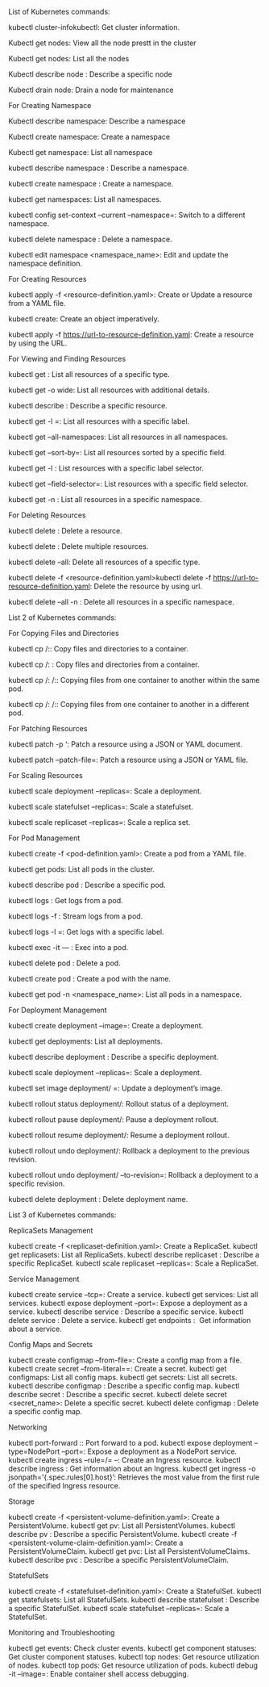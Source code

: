 List of Kubernetes commands:

kubectl cluster-infokubectl: Get cluster information.

Kubectl get nodes: View all the node prestt in the cluster

Kubectl get nodes: List all the nodes

Kubectl describe node <node name>: Describe a specific node

Kubectl drain node: Drain a node for maintenance

For Creating Namespace

Kubectl describe namespace: Describe a namespace

Kubectl create namespace: Create a namespace

Kubectl get namespace: List all namespace

kubectl describe namespace <namespace-name>: Describe a namespace.

kubectl create namespace <namespace-name>: Create a namespace.

kubectl get namespaces: List all namespaces.

kubectl config set-context –current –namespace=<namespace-name>: Switch to a different namespace.

kubectl delete namespace <namespace-name>: Delete a namespace.

kubectl edit namespace <namespace_name>: Edit and update the namespace definition.

For Creating Resources

kubectl apply -f <resource-definition.yaml>: Create or Update a resource from a YAML file.

kubectl create: Create an object imperatively.

kubectl apply -f https://url-to-resource-definition.yaml: Create a resource by using the URL.

For Viewing and Finding Resources

kubectl get <resource-type>: List all resources of a specific type.

kubectl get <resource-type> -o wide: List all resources with additional details.

kubectl describe <resource-type> <resource-name>: Describe a specific resource.

kubectl get <resource-type> -l <label-key>=<label-value>: List all resources with a specific label.

kubectl get <resource-type> –all-namespaces: List all resources in all namespaces.

kubectl get <resource-type> –sort-by=<field>: List all resources sorted by a specific field.

kubectl get <resource-type> -l <label-selector>: List resources with a specific label selector.

kubectl get <resource-type> –field-selector=<field-selector>: List resources with a specific field selector.

kubectl get <resource-type> -n <namespace>: List all resources in a specific namespace.

For Deleting Resources

kubectl delete <resource-type> <resource-name>: Delete a resource.

kubectl delete <resource-type1> <resource-name1> <resource-type2> <resource-name2>: Delete multiple resources.

kubectl delete <resource-type> –all: Delete all resources of a specific type.

kubectl delete -f <resource-definition.yaml>kubectl delete -f https://url-to-resource-definition.yaml: Delete the resource by using url.

kubectl delete <resource-type> –all -n <namespace>: Delete all resources in a specific namespace.



List 2 of Kubernetes commands:

For Copying Files and Directories

kubectl cp <local-path> <namespace>/<pod-name>:<container-path>: Copy files and directories to a container.

kubectl cp <namespace>/<pod-name>:<container-path> <local-path>: Copy files and directories from a container.

kubectl cp <namespace>/<pod-name>:<source-container-path> <destination-namespace>/<destination-pod-name>:<destination-container-path>: Copying files from one container to another within the same pod.

kubectl cp <namespace>/<source-pod-name>:<source-container-path> <destination-namespace>/<destination-pod-name>:<destination-container-path>: Copying files from one container to another in a different pod.

For Patching Resources

kubectl patch <resource-type> <resource-name> -p ‘<patch-document>: Patch a resource using a JSON or YAML document.

kubectl patch <resource-type> <resource-name> –patch-file=<patch-file>: Patch a resource using a JSON or YAML file.

For Scaling Resources

kubectl scale deployment <deployment-name> –replicas=<replica-count>: Scale a deployment.

kubectl scale statefulset <statefulset-name> –replicas=<replica-count>: Scale a statefulset.

kubectl scale replicaset <replicaset-name> –replicas=<replica-count>: Scale a replica set.

For Pod Management

kubectl create -f <pod-definition.yaml>: Create a pod from a YAML file.

kubectl get pods: List all pods in the cluster.

kubectl describe pod <pod-name>: Describe a specific pod.

kubectl logs <pod-name>: Get logs from a pod.

kubectl logs -f <pod-name>: Stream logs from a pod.

kubectl logs -l <label-key>=<label-value>: Get logs with a specific label.

kubectl exec -it <pod-name> — <command>: Exec into a pod.

kubectl delete pod <pod-name>: Delete a pod.

kubectl create pod <pod-name>: Create a pod with the name.

kubectl get pod -n <namespace_name>: List all pods in a namespace.

For Deployment Management

kubectl create deployment <deployment-name> –image=<image-name>: Create a deployment.

kubectl get deployments: List all deployments.

kubectl describe deployment <deployment-name>: Describe a specific deployment.

kubectl scale deployment <deployment-name> –replicas=<replica-count>: Scale a deployment.

kubectl set image deployment/<deployment-name> <container-name>=<new-image-name>: Update a deployment’s image.

kubectl rollout status deployment/<deployment-name>: Rollout status of a deployment.

kubectl rollout pause deployment/<deployment-name>: Pause a deployment rollout.

kubectl rollout resume deployment/<deployment-name>: Resume a deployment rollout.

kubectl rollout undo deployment/<deployment-name>: Rollback a deployment to the previous revision.

kubectl rollout undo deployment/<deployment-name> –to-revision=<revision-number>: Rollback a deployment to a specific revision.

kubectl delete deployment <deployment-name>: Delete deployment name.

List 3 of Kubernetes commands:

ReplicaSets Management

kubectl create -f <replicaset-definition.yaml>: Create a ReplicaSet.
kubectl get replicasets: List all ReplicaSets.
kubectl describe replicaset <replicaset-name>: Describe a specific ReplicaSet.
kubectl scale replicaset <replicaset-name> –replicas=<replica-count>: Scale a ReplicaSet.

Service Management

kubectl create service <service-type> <service-name> –tcp=<port>: Create a service.
kubectl get services: List all services.
kubectl expose deployment <deployment-name> –port=<port>: Expose a deployment as a service.
kubectl describe service <service-name>: Describe a specific service.
kubectl delete service <service-name>: Delete a service.
kubectl get endpoints <service-name>:  Get information about a service.

Config Maps and Secrets

kubectl create configmap <config-map-name> –from-file=<path-to-file>: Create a config map from a file.
kubectl create secret <secret-type> <secret-name> –from-literal=<key>=<value>: Create a secret.
kubectl get configmaps: List all config maps.
kubectl get secrets: List all secrets.
kubectl describe configmap <config-map-name>: Describe a specific config map.
kubectl describe secret <secret-name>: Describe a specific secret.
kubectl delete secret <secret_name>: Delete a specific secret.
kubectl delete configmap <config-map-name>: Delete a specific config map.

Networking

kubectl port-forward <pod-name> <local-port>:<pod-port>: Port forward to a pod.
kubectl expose deployment <deployment-name> –type=NodePort –port=<port>: Expose a deployment as a NodePort service.
kubectl create ingress <ingress-name> –rule=<host>/<path>=<service-name> –<service-port>: Create an Ingress resource.
kubectl describe ingress <ingress-name>: Get information about an Ingress.
kubectl get ingress <ingress-name> -o jsonpath='{.spec.rules[0].host}’: Retrieves the most value from the first rule of the specified Ingress resource.

Storage

kubectl create -f <persistent-volume-definition.yaml>: Create a PersistentVolume.
kubectl get pv: List all PersistentVolumes.
kubectl describe pv <pv-name>: Describe a specific PersistentVolume.
kubectl create -f <persistent-volume-claim-definition.yaml>: Create a PersistentVolumeClaim.
kubectl get pvc: List all PersistentVolumeClaims.
kubectl describe pvc <pvc-name>: Describe a specific PersistentVolumeClaim.

StatefulSets

kubectl create -f <statefulset-definition.yaml>: Create a StatefulSet.
kubectl get statefulsets: List all StatefulSets.
kubectl describe statefulset <statefulset-name>: Describe a specific StatefulSet.
kubectl scale statefulset <statefulset-name> –replicas=<replica-count>: Scale a StatefulSet.

Monitoring and Troubleshooting

kubectl get events: Check cluster events.
kubectl get component statuses: Get cluster component statuses.
kubectl top nodes: Get resource utilization of nodes.
kubectl top pods: Get resource utilization of pods.
kubectl debug <pod-name> -it –image=<debugging-image>: Enable container shell access debugging.
